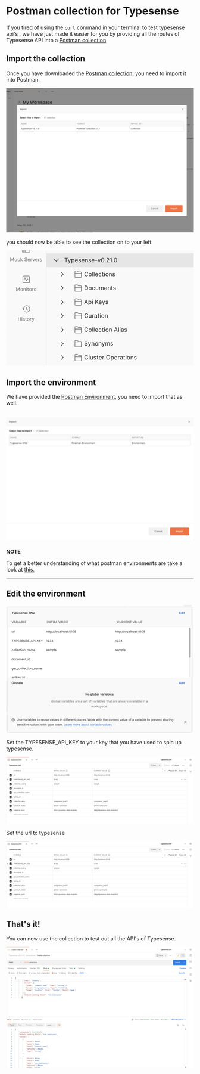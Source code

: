 # Postman collection for Typesense

If you tired of using the `curl` command in your terminal to test typesense api's , we have just made it easier for you by providing all the routes of Typesense API into a <a href="Typesense-v0.21.0.postman_collection.json" download="Typesense-v0.21.0.postman_collection.json">Postman collection</a>.

## Import the collection

Once you have downloaded the [Postman collection](Typesense-v0.21.0.postman_collection.json), you need to import it into Postman.

![Collection import](/screenshots/import.png)

you should now be able to see the collection on to your left.

![Collection](/screenshots/collection.png)

## Import the environment

We have provided the [Postman Environment](/Typesense-v0.21.0.postman_environment.json), you need to import that as well.

![Environment Import](/screenshots/env_import.png)
---
**NOTE**

To get a better understanding of what postman environments are take a look at [this.](https://learning.postman.com/docs/sending-requests/managing-environments/)

---
## Edit the environment

![Edit](/screenshots/edit_collection.png)

Set the TYPESENSE_API_KEY to your key that you have used to spin up typesense.

![Edit API Key](/screenshots/set_api_url.png)

Set the url to typesense

![Edit url](/screenshots/set_api_url.png)

## That's it!

You can now use the collection to test out all the API's of Typesense.

![Create collection](/screenshots/create_collection.png)